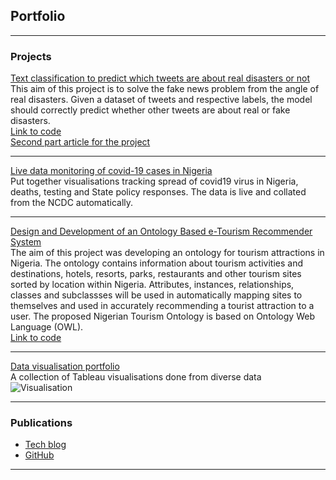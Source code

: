 ## Portfolio

---

### Projects 

[Text classification to predict which tweets are about real disasters or not](https://docs.google.com/document/d/1pLKTwM9J54JF3cQUJQPq_hmh9pEbeg9-WVcxK5_oMY8/edit?usp=sharing)
<br/>
This aim of this project is to solve the fake news problem from the angle of real disasters. Given a dataset of tweets and respective labels, the model should correctly predict whether other tweets are about real or fake disasters.
<br/>
[Link to code](https://github.com/AniekanInyang/tweet-classification)
<br/>
[Second part article for the project](https://aniekan.blog/2020/09/08/how-to-use-nlp-to-classify-tweets-part-ii/)

---
[Live data monitoring of covid-19 cases in Nigeria](https://www.stearsng.com/article/live-monitoring-covid-19-cases-in-nigeria)
<br/>
Put together visualisations tracking spread of covid19 virus in Nigeria, deaths, testing and State policy responses. The data is live and collated from the NCDC automatically.
<br/>

---
[Design and Development of an Ontology Based e-Tourism Recommender System](https://aniekan.blog/2019/04/18/knowledge-representation-of-nigerian-tourism-using-ontology/)
<br/>
The aim of this project was developing an ontology for tourism attractions in Nigeria. The ontology contains information about tourism activities and destinations, hotels, resorts, parks, restaurants and other tourism sites sorted by location within Nigeria. Attributes, instances, relationships, classes and subclassses will be used in automatically mapping sites to themselves and used in accurately recommending a tourist attraction to a user. The proposed Nigerian Tourism Ontology is based on Ontology Web Language (OWL).
<br/>
[Link to code](https://github.com/AniekanInyang/Ng-tourism-ontology)

---
[Data visualisation portfolio](https://public.tableau.com/profile/aniekaninyang#!/)
<br/>
A collection of Tableau visualisations done from diverse data
<br/>
![Visualisation](/images/Visual.png?raw=true) 
<br/>

---

### Publications

- [Tech blog](https://aniekan.blog/category/tech/)
- [GitHub](https://www.github.com/AniekanInyang)

---

